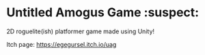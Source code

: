 # Untitled Amogus Game :suspect:
2D roguelite(ish) platformer game made using Unity!

Itch page: https://egegursel.itch.io/uag
